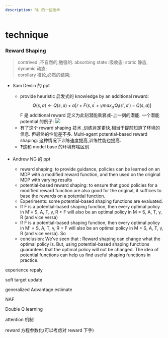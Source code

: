 ```yaml
---
description: RL 的一些技术
---
```


# technique

### Reward Shaping

> contrived ,不自然的,勉强的.  absorbing state :吸收态; static 静态, dynamic 动态;  
> corollary 推论,必然的结果;

* Sam Devlin 的 ppt

  * provide heuristic 启发式的 knowledge by an additional reward: ​$$ Q(s,a) \leftarrow Q(s,a)+\alpha [r+F(s,s^\prime + \gamma max_{a^\prime}Q_i(s\prime,a\prime)-Q(s,a)]$$ F 是 additional reward 定义为此刻潜能乘衰减-上一刻的潜能. 一个潜能 potential 的例子: ​![](https://blobscdn.gitbook.com/v0/b/gitbook-28427.appspot.com/o/assets%2F-LHYMklgL164Q1SO96F6%2F-LIBkIuESYu7TwWnQN8-%2F-LIBky-foTS6JN2bPU7E%2Fimage.png?alt=media&token=8af0cedf-efa0-4b2c-8c87-c625265eae0f) 
  * 有了这个 reward shaping 技术 ,训练肯定更快,相当于提前知道了环境的信息. 但最终的性能差不多. Multi-agent potential-based reward shaping: 这种情况下训练速度提高,训练性能也提高.
  * ❓这和 model base 的环境有啥区别

* Andrew NG 的 ppt  


  * reward shaping: to provide guidance, policies can be learned on an MDP with a modified reward function, and then used on the original MDP with varying results
  * potential-based reward shaping: to ensure that good policies for a modified reward function are also good for the original, it suffices to base the rewards on a potential function.
  * Experiments: some potential-based shaping functions are evaluated.
  * If F is a potential-based shaping function, then every optimal policy in M'= S, A, T, γ, R + F will also be an optimal policy in M = S, A, T, γ, R \(and vice versa\)
  * If F is a potential-based shaping function, then every optimal policy in M' = S, A, T, γ, R + F will also be an optimal policy in M = S, A, T, γ, R \(and vice versa\). So
  * conclusion: We’ve seen that :  Reward shaping can change what the optimal policy is.   But, using potential-based shaping functions guarantees that the optimal policy will not be changed.  The idea of potential functions can help us find useful shaping functions in practice. 

  



experience repaly 

soft target update 

generalized Advantage estimate 

NAF 

Double Q learning 

attention 机制 

reward 方程参数化\(可以考虑对 reward 下手\)

